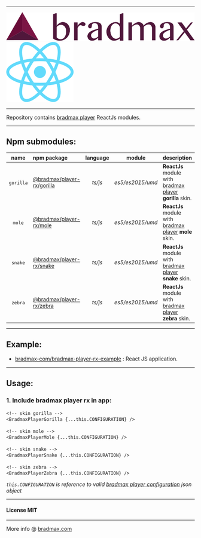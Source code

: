 ___
![Bradmax][bradmaxLogo]
![ReactJs][reactJsLogo]
___
Repository contains [bradmax player][bradmax] ReactJs modules.
___
## Npm submodules:
| name | npm package | language | module | description |
|:---:|:---|:---:|:---:|:---|
| `gorilla` | [@bradmax/player-rx/gorilla][npm-player-rx] | *ts/js* | *es5/es2015/umd* | **ReactJs** module with [bradmax player][bradmax] **gorilla** skin. |
|  `mole`   | [@bradmax/player-rx/mole][npm-player-rx]    | *ts/js* | *es5/es2015/umd* | **ReactJs** module with [bradmax player][bradmax] **mole** skin.    |
|  `snake`  | [@bradmax/player-rx/snake][npm-player-rx]   | *ts/js* | *es5/es2015/umd* | **ReactJs** module with [bradmax player][bradmax] **snake** skin.   |
|  `zebra`  | [@bradmax/player-rx/zebra][npm-player-rx]   | *ts/js* | *es5/es2015/umd* | **ReactJs** module with [bradmax player][bradmax] **zebra** skin.   |
___
## Example:
- [bradmax-com/bradmax-player-rx-example](https://github.com/bradmax-com/bradmax-player-rx-example) : React JS application.
___
## Usage:
### 1. Include bradmax player rx in app:
```
<!-- skin gorilla -->
<BradmaxPlayerGorilla {...this.CONFIGURATION} />

<!-- skin mole -->
<BradmaxPlayerMole {...this.CONFIGURATION} />

<!-- skin snake -->
<BradmaxPlayerSnake {...this.CONFIGURATION} />

<!-- skin zebra -->
<BradmaxPlayerZebra {...this.CONFIGURATION} />
```
*`this.CONFIGURATION` is reference to valid [bradmax player configuration][bradmax-doc-config] json object*
___
#### License MIT 
___
More info @ [bradmax.com][bradmax]

[bradmax]: https://bradmax.com
[bradmax-doc-config]: https://bradmax.com/static/player-doc/configuration.html
[npm-player-ag]: https://npmjs.com/package/bradmax-player-ag
[npm-player-ng]: https://npmjs.com/package/bradmax-player-ng
[npm-player-rx]: https://npmjs.com/package/bradmax-player-rx
[npm-player-js]: https://npmjs.com/package/bradmax-player-js
[git-player-ag]: https://github.com/bradmax-com/bradmax-player-ag
[git-player-ag-example]: https://github.com/bradmax-com/bradmax-player-ag-example
[git-player-ng]: https://github.com/bradmax-com/bradmax-player-ng
[git-player-ng-example]: https://github.com/bradmax-com/bradmax-player-ng-example
[git-player-rx]: https://github.com/bradmax-com/bradmax-player-rx
[git-player-rx-example]: https://github.com/bradmax-com/bradmax-player-rx-example
[git-player-js]: https://github.com/bradmax-com/bradmax-player-ag

[bradmaxLogo]: ./assets/md/bradmax.svg
[reactJsLogo]: ./assets/md/rx.svg
